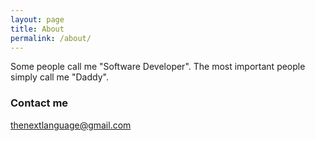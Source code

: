 ```yaml
---
layout: page
title: About
permalink: /about/
---
```


Some people call me "Software Developer".  The most important people simply call me "Daddy".

### Contact me

[thenextlanguage@gmail.com](mailto:thenextlanguage@gmail.com)
